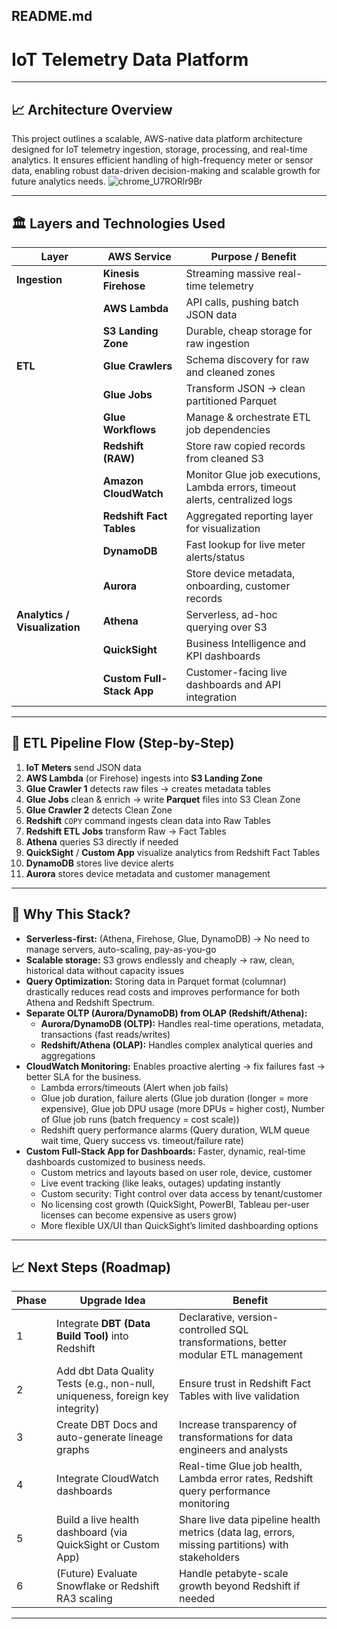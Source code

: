 
## README.md

# IoT Telemetry Data Platform 

---

## 📈 Architecture Overview

This project outlines a scalable, AWS-native data platform architecture designed for IoT telemetry ingestion, storage, processing, and real-time analytics.
It ensures efficient handling of high-frequency meter or sensor data, enabling robust data-driven decision-making and scalable growth for future analytics needs.
![chrome_U7RORlr9Br](https://github.com/user-attachments/assets/ecfaaa94-3eb9-437e-8746-384935a1da2a)


---

## 🏛️ Layers and Technologies Used

| Layer | AWS Service | Purpose / Benefit |
|------|--------------|-------------------|
| **Ingestion** | **Kinesis Firehose** | Streaming massive real-time telemetry |
| | **AWS Lambda** | API calls, pushing batch JSON data |
| | **S3 Landing Zone** | Durable, cheap storage for raw ingestion |
| **ETL** | **Glue Crawlers** | Schema discovery for raw and cleaned zones |
| | **Glue Jobs** | Transform JSON → clean partitioned Parquet |
| | **Glue Workflows** | Manage & orchestrate ETL job dependencies |
| | **Redshift (RAW)** | Store raw copied records from cleaned S3 |
| | **Amazon CloudWatch** | Monitor Glue job executions, Lambda errors, timeout alerts, centralized logs |
| | **Redshift Fact Tables** | Aggregated reporting layer for visualization | 
| | **DynamoDB** | Fast lookup for live meter alerts/status |
| | **Aurora** | Store device metadata, onboarding, customer records |
| **Analytics / Visualization** | **Athena** | Serverless, ad-hoc querying over S3 |
| | **QuickSight** | Business Intelligence and KPI dashboards |
| | **Custom Full-Stack App** | Customer-facing live dashboards and API integration |

---

## 🚀 ETL Pipeline Flow (Step-by-Step)

1. **IoT Meters** send JSON data
2. **AWS Lambda** (or Firehose) ingests into **S3 Landing Zone**
3. **Glue Crawler 1** detects raw files → creates metadata tables
4. **Glue Jobs** clean & enrich → write **Parquet** files into S3 Clean Zone
5. **Glue Crawler 2** detects Clean Zone
6. **Redshift** `COPY` command ingests clean data into Raw Tables
7. **Redshift ETL Jobs** transform Raw → Fact Tables
8. **Athena** queries S3 directly if needed
9. **QuickSight** / **Custom App** visualize analytics from Redshift Fact Tables
10. **DynamoDB** stores live device alerts
11. **Aurora** stores device metadata and customer management

---

## 🧱 Why This Stack?

- **Serverless-first:** (Athena, Firehose, Glue, DynamoDB) → No need to manage servers, auto-scaling, pay-as-you-go
- **Scalable storage:** S3 grows endlessly and cheaply → raw, clean, historical data without capacity issues
- **Query Optimization:** Storing data in Parquet format (columnar) drastically reduces read costs and improves performance for both Athena and Redshift Spectrum.
- **Separate OLTP (Aurora/DynamoDB) from OLAP (Redshift/Athena):** 
  - **Aurora/DynamoDB (OLTP):** Handles real-time operations, metadata, transactions (fast reads/writes)
  - **Redshift/Athena (OLAP):** Handles complex analytical queries and aggregations
- **CloudWatch Monitoring:**  Enables proactive alerting → fix failures fast → better SLA for the business.
   - Lambda errors/timeouts (Alert when job fails)
   - Glue job duration, failure alerts (Glue job duration (longer = more expensive), Glue job DPU usage (more DPUs = higher cost), Number of Glue job runs (batch frequency = cost scale))
   - Redshift query performance alarms (Query duration, WLM queue wait time, Query success vs. timeout/failure rate)
- **Custom Full-Stack App for Dashboards:** Faster, dynamic, real-time dashboards customized to business needs.
   - Custom metrics and layouts based on user role, device, customer
   - Live event tracking (like leaks, outages) updating instantly
   - Custom security: Tight control over data access by tenant/customer
   - No licensing cost growth (QuickSight, PowerBI, Tableau per-user licenses can become expensive as users grow)
   - More flexible UX/UI than QuickSight’s limited dashboarding options

---

## 📈 Next Steps (Roadmap)

| Phase | Upgrade Idea | Benefit |
|-------|--------------|---------|
| 1 | Integrate **DBT (Data Build Tool)** into Redshift | Declarative, version-controlled SQL transformations, better modular ETL management |
| 2 | Add dbt Data Quality Tests (e.g., non-null, uniqueness, foreign key integrity) | Ensure trust in Redshift Fact Tables with live validation |
| 3 | Create DBT Docs and auto-generate lineage graphs | Increase transparency of transformations for data engineers and analysts |
| 4 | Integrate CloudWatch dashboards | Real-time Glue job health, Lambda error rates, Redshift query performance monitoring |
| 5 | Build a live health dashboard (via QuickSight or Custom App) | Share live data pipeline health metrics (data lag, errors, missing partitions) with stakeholders |
| 6 | (Future) Evaluate Snowflake or Redshift RA3 scaling | Handle petabyte-scale growth beyond Redshift if needed |

---

